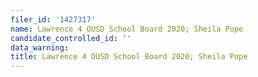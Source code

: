 ```yaml
---
filer_id: '1427317'
name: Lawrence 4 OUSD School Board 2020; Sheila Pope
candidate_controlled_id: ''
data_warning:
title: Lawrence 4 OUSD School Board 2020; Sheila Pope
---
```

